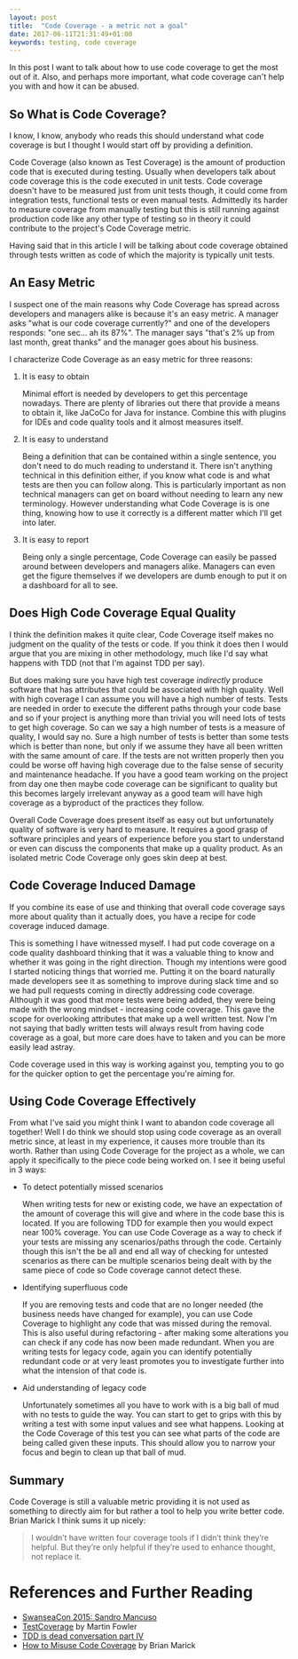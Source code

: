 ```yaml
---
layout: post
title:  "Code Coverage - a metric not a goal"
date: 2017-06-11T21:31:49+01:00
keywords: testing, code coverage
---
```


In this post I want to talk about how to use code coverage to get the most out of it. Also, and perhaps more important, what code coverage can't help you with and how it can be abused.

## So What is Code Coverage?

I know, I know, anybody who reads this should understand what code coverage is but I thought I would start off by providing a definition.

Code Coverage (also known as Test Coverage) is the amount of production code that is executed during testing. Usually when developers talk about code coverage this is the code executed in unit tests. Code coverage doesn't have to be measured just from unit tests though, it could come from integration tests, functional tests or even manual tests. Admittedly its harder to measure coverage from manually testing but this is still running against production code like any other type of testing so in theory it could contribute to the project's Code Coverage metric.

Having said that in this article I will be talking about code coverage obtained through tests written as code of which the majority is typically unit tests.

## An Easy Metric

I suspect one of the main reasons why Code Coverage has spread across developers and managers alike is because it's an easy metric. A manager asks "what is our code coverage currently?" and one of the developers responds: "one sec... ah its 87%". The manager says "that's 2% up from last month, great thanks" and the manager goes about his business.

I characterize Code Coverage as an easy metric for three reasons:

1. It is easy to obtain

   Minimal effort is needed by developers to get this percentage nowadays. There are plenty of libraries out there that provide a means to obtain it, like JaCoCo for Java for instance. Combine this with plugins for IDEs and code quality tools and it almost measures itself.

1. It is easy to understand

   Being a definition that can be contained within a single sentence, you don't need to do much reading to understand it. There isn't anything technical in this definition either, if you know what code is and what tests are then you can follow along. This is particularly important as non technical managers can get on board without needing to learn any new terminology. However understanding what Code Coverage is is one thing, knowing how to use it correctly is a different matter which I'll get into later.

1. It is easy to report

    Being only a single percentage, Code Coverage can easily be passed around between developers and managers alike. Managers can even get the figure themselves if we developers are dumb enough to put it on a dashboard for all to see.

## Does High Code Coverage Equal Quality

I think the definition makes it quite clear, Code Coverage itself makes no judgment on the quality of the tests or code. If you think it does then I would argue that you are mixing in other methodology, much like I'd say what happens with TDD (not that I'm against TDD per say).

But does making sure you have high test coverage *indirectly* produce software that has attributes that could be associated with high quality. Well with high coverage I can assume you will have a high number of tests. Tests are needed in order to execute the different paths through your code base and so if your project is anything more than trivial you will need lots of tests to get high coverage. So can we say a high number of tests is a measure of quality, I would say no. Sure a high number of tests is better than some tests which is better than none, but only if we assume they have all been written with the same amount of care. If the tests are not written properly then you could be worse off having high coverage due to the false sense of security and maintenance headache. If you have a good team working on the project from day one then maybe code coverage can be significant to quality but this becomes largely irrelevant anyway as a good team will have high coverage as a byproduct of the practices they follow.

Overall Code Coverage does present itself as easy out but unfortunately quality of software is very hard to measure. It requires a good grasp of software principles and years of experience before you start to understand or even can discuss the components that make up a quality product. As an isolated metric Code Coverage only goes skin deep at best.

## Code Coverage Induced Damage

If you combine its ease of use and thinking that overall code coverage says more about quality than it actually does, you have a recipe for code coverage induced damage.

This is something I have witnessed myself. I had put code coverage on a code quality dashboard thinking that it was a valuable thing to know and whether it was going in the right direction. Though my intentions were good I started noticing things that worried me. Putting it on the board naturally made developers see it as something to improve during slack time and so we had pull requests coming in directly addressing code coverage. Although it was good that more tests were being added, they were being made with the wrong mindset - increasing code coverage. This gave the scope for overlooking attributes that make up a well written test. Now I'm not saying that badly written tests will always result from having code coverage as a goal, but more care does have to taken and you can be more easily lead astray.

Code coverage used in this way is working against you, tempting you to go for the quicker option to get the percentage you're aiming for.

## Using Code Coverage Effectively

From what I've said you might think I want to abandon code coverage all together! Well I do think we should stop using code coverage as an overall metric since, at least in my experience, it causes more trouble than its worth. Rather than using Code Coverage for the project as a whole, we can apply it specifically to the piece code being worked on. I see it being useful in 3 ways:

- To detect potentially missed scenarios

    When writing tests for new or existing code, we have an expectation of the amount of coverage this will give and where in the code base this is located. If you are following TDD for example then you would expect near 100% coverage. You can use Code Coverage as a way to check if your tests are missing any scenarios/paths through the code. Certainly though this isn't the be all and end all way of checking for untested scenarios as there can be multiple scenarios being dealt with by the same piece of code so Code coverage cannot detect these.

- Identifying superfluous code

    If you are removing tests and code that are no longer needed (the business needs have changed for example), you can use Code Coverage to highlight any code that was missed during the removal. This is also useful during refactoring - after making some alterations you can check if any code has now been made redundant. When you are writing tests for legacy code, again you can identify potentially redundant code or at very least promotes you to investigate further into what the intension of that code is.

- Aid understanding of legacy code

    Unfortunately sometimes all you have to work with is a big ball of mud with no tests to guide the way. You can start to get to grips with this by writing a test with some input values and see what happens. Looking at the Code Coverage of this test you can see what parts of the code are being called given these inputs. This should allow you to narrow your focus and begin to clean up that ball of mud.

## Summary

Code Coverage is still a valuable metric providing it is not used as something to directly aim for but rather a tool to help you write better code. Brian Marick I think sums it up nicely:

> I wouldn’t have written four coverage tools if I didn’t think they’re helpful. But they’re only helpful if they’re used to enhance thought, not replace it.

# References and Further Reading

- [SwanseaCon 2015: Sandro Mancuso](https://youtu.be/aCLBd3a1rwk)
- [TestCoverage](https://martinfowler.com/bliki/TestCoverage.html) by Martin Fowler
- [TDD is dead conversation part IV](https://youtu.be/dGtasFJnUxI)
- [How to Misuse Code Coverage](http://www.exampler.com/testing-com/writings/coverage.pdf) by Brian Marick

